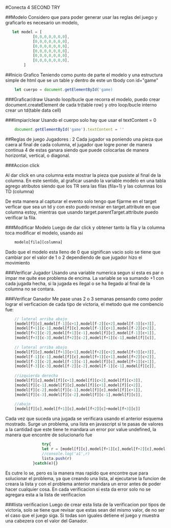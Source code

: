 #Conecta 4 SECOND TRY

##Modelo
Considero que para poder generar usar las reglas del juego y graficarlo es necesario un modelo,

```javascript
   let model = [
            [0,0,0,0,0,0,0],
            [0,0,0,0,0,0,0],
            [0,0,0,0,0,0,0],
            [0,0,0,0,0,0,0],
            [0,0,0,0,0,0,0],
            [0,0,0,0,0,0,0],
        ]
```

##Inicio Grafico
Teniendo como punto de parte el modelo y una estructura simple de html que se un table y dentro de este un tbody con id="game"

```javascript
    let cuerpo = document.getElementById('game)
```


###Graficar/draw
Usando loop/bucle que recorra el modelo, puedo crear document.createElement de cada tr(table row) y otro loop/bucle interno crear un td(table data cell)

###limpiar/clear
Usando el cuerpo solo hay que usar el textContent = 0

```javascript
    document.getElementById('game').textContent = ''
```



##Reglas de juego
Jugadores : 2
Cada jugador va poniendo una pieza que caera al final de cada columna, el jugador que logre poner de manera continua 4 de estas ganara siendo que puede colocarlas de manera horizontal, vertical, o diagonal.

###Accion click

Al dar click en una columna esta mostrar la pieza que pusiste al final de la columna.
En este sentido, al graficar usando la variable modelo en una tabla agrego atributos siendo que los TR sera las filas (fila=1) y las columnas los TD (columna)

De esta manera al capturar el evento solo tengo que fijarme en el target verficar que sea un td y con esto puedo revisar en target.attribute en que columna estoy, mientras que usando target.parentTarget.attribute puedo verificar la fila.


###Modificar Modelo
Luego de dar click y obtener tanto la fila y la columna toca modificar el modelo, usando asi 
```javascript
    modelo[fila][columna]
```
Dado que el modelo esta lleno de 0 que significan vacio solo se tiene que cambiar por el valor de 1 o 2 dependiendo de que jugador hizo el movimiento

###Verificar Jugador
Usando una variable numerica segun si esta es par o impar me quite ese problema de encima.
La variable se va sumando +1 con cada jugada hecha, si la jugada es ilegal o se ha llegado al final de la columna no se contara.

###Verificar Ganador
Me pase unas 2 o 3 semanas pensando como poder lograr el verficacion de cada tipo de victoria, el metodo que me combencio fue:
```javascript
    // lateral arriba abajo
    [model[f][c],model[f-1][c+1],model[f-2][c+2],model[f-3][c+3]],
    [model[f+1][c-1],model[f][c],model[f-1][c+1],model[f-2][c+2]],
    [model[f+2][c-2],model[f+1][c-1],model[f][c],model[f-1][c+1]],
    [model[f+3][c-3],model[f+2][c-2],model[f+1][c-1],model[f][c]],
    
    // lateral arriba abajo
    [model[f][c],model[f+1][c+1],model[f+2][c+2],model[f+3][c+3]],    
    [model[f-1][c-1],model[f][c],model[f+1][c+1],model[f+2][c+2]],    
    [model[f-2][c-2],model[f-1][c-1],model[f][c],model[f+1][c+1]],    
    [model[f-3][c-3],model[f-2][c-2],model[f-1][c-1],model[f][c]],
                    
    //izquierda derecha
    [model[f][c],model[f][c+1],model[f][c+2],model[f][c+3]],
    [model[f][c-1],model[f][c],model[f][c+1],model[f][c+2]],
    [model[f][c-2],model[f][c-1],model[f][c],model[f][c+1]],
    [model[f][c-3],model[f][c-2],model[f][c-1],model[f][c]],
    
    //abajo
    [model[f][c],model[f+1][c],model[f+2][c]+model[f+3][c]]
```

Cada vez que suceda una jugada se verificara usando el anterior esquema mostrado.
Surge un problema, una lista en javascript si te pasas de valores a la cantidad que este tiene te mandara un error por value undefined, la manera que encontre de solucionarlo fue
```javascript
                try{
                let r = [model[f][c],model[f+1][c],model[f+2][c],model[f+3][c]]
                //console.log('a1',r)
                lista.push(r)
            }catch(e){}
```
Es cutre lo se, pero es la manera mas rapido que encontre que para solucionar el problema, ya que creando una lista, al ejecutarse la funcion de creara la lista y con el problema anterior mandara un error antes de poder hacer cualquier cosa.
En cada verificacion si esta da error solo no se agregara esta a la lista de verificacion

###lista verificacion
Luego de crear esta lista de la verificacion por tipos de victoria, solo se tiene que revisar que estas sean del mismo valor, de no ser el caso que el juego siga.
Si todas son iguales detiene el juego y muestra una cabezera con el valor del Ganador.